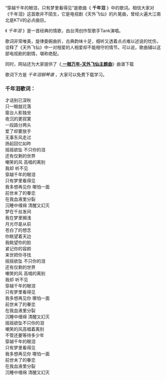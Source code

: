 

“穿越千年的眼泪，只有梦里看得见”是歌曲《 **千年泪**
》中的歌词。相信大家对《千年泪》这首歌并不陌生，它是电视剧《天外飞仙》的片尾曲，曾经火遍大江南北是KTV的必点曲目。

《 _千年泪_ 》是一首经典的情歌，由台湾创作型歌手Tank演唱。

歌词非常唯美，旋律委婉曲折，古典韵味十足，细听又透着点点难以述说的忧伤，诠释了《天外飞仙》中一对相爱的人相爱却不能相守的情节。可以说，歌曲辅以这部电视剧的剧情，堪称绝配。

同时，网站还为大家提供了《[ **一眼万年-天外飞仙主题曲**](Music-1815.html "一眼万年-天外飞仙主题曲")》曲谱下载

歌词下方是 _千年泪钢琴谱_ ，大家可以免费下载学习。

### 千年泪歌词：

才话别已深秋  
只一眼就花落  
窗台人影独坐  
夜沉的更寂寞  
一段路分两头  
爱了却要放手  
无事东风走过  
扬起回忆如昨  
摇摇欲坠 不只你的泪  
还有仅剩的世界  
嘲笑的风 高唱的离别  
我却 听不见  
穿越千年的眼泪  
只有梦里看得见  
我多想再见你 哪怕一面  
前世未了的眷恋  
在我血液里分裂  
沉睡中缠绵 清醒又幻灭  
梦在千丝发间  
我在梦里搁浅  
月光尽是从前  
苍白了的想念  
你眺望着天边  
我眺望你的脸  
紧记你的容颜  
来世把你寻找  
摇摇欲坠 不只你的泪  
还有仅剩的世界  
嘲笑的风 高唱的离别  
我却 听不见  
穿越千年的眼泪  
只有梦里看得见  
我多想再见你 哪怕一面  
前世未了的眷恋  
在我血液里分裂  
沉睡中缠绵 清醒又幻灭  
摇摇欲坠不只你的泪  
嘲笑的风高唱着离别  
不管还要等待多少年  
穿越千年的眼泪  
只有梦里看得见  
我多想再见你 哪怕一面  
前世未了的眷恋  
在我血液里分裂  
沉睡中缠绵 清醒又幻灭

